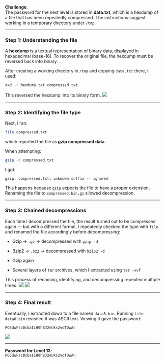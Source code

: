 
**Challenge**:  
The password for the next level is stored in **data.txt**, which is a hexdump of a file that has been repeatedly compressed. The instructions suggest working in a temporary directory under `/tmp`.

---

### Step 1: Understanding the file

A **hexdump** is a textual representation of binary data, displayed in hexadecimal (base-16). To recover the original file, the hexdump must be reversed back into binary.


After creating a working directory in `/tmp` and copying `data.txt` there, I used:

```bash
xxd -r hexdump.txt compressed.txt
```

This reversed the hexdump into its binary form.
![](Write-ups/Wargames/OverTheWire/Screenshot2025-09-16at8.56.43PM.png)

---

### Step 2: Identifying the file type

Next, I ran:

```bash
file compressed.txt
```

which reported the file as **gzip compressed data**.

When attempting:

```bash
gzip -d compressed.txt
```

I got:

```
gzip: compressed.txt: unknown suffix -- ignored
```

This happens because `gzip` expects the file to have a proper extension. Renaming the file to `compressed.bin.gz` allowed decompression.


---

### Step 3: Chained decompressions

Each time I decompressed the file, the result turned out to be compressed again — but with a different format. I repeatedly checked the type with `file` and renamed the file accordingly before decompressing:

- Gzip → `.gz` → decompressed with `gzip -d`
    
- Bzip2 → `.bz2` → decompressed with `bzip2 -d`
    
- Gzip again
    
- Several layers of `tar` archives, which I extracted using `tar -xvf`
    

This process of renaming, identifying, and decompressing repeated multiple times.
![](Write-ups/Wargames/OverTheWire/Screenshot2025-09-16at8.57.57PM.png)
![](Write-ups/Wargames/OverTheWire/Screenshot2025-09-16at8.59.07PM.png)


---

### Step 4: Final result

Eventually, I extracted down to a file named `data8.bin`. Running `file data8.bin` revealed it was ASCII text. Viewing it gave the password:

```
FO5dwFsc0cbaIiH0h8J2eUks2vdTDwAn
```
![](Write-ups/Wargames/OverTheWire/Screenshot2025-09-16at8.59.39PM.png)

---

**Password for Level 13**:  
`FO5dwFsc0cbaIiH0h8J2eUks2vdTDwAn`
